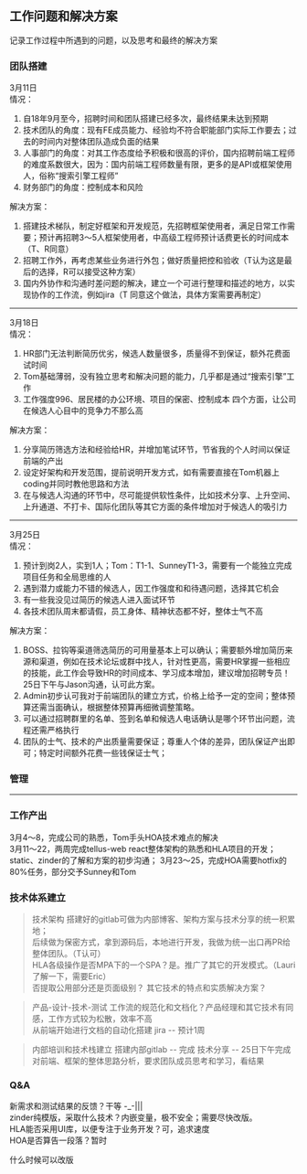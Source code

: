 ## 工作问题和解决方案
记录工作过程中所遇到的问题，以及思考和最终的解决方案


### 团队搭建
3月11日  
情况：  
1. 自18年9月至今，招聘时间和团队搭建已经多次，最终结果未达到预期
2. 技术团队的角度：现有FE成员能力、经验均不符合职能部门实际工作要去；过去的时间内对整体团队造成负面的结果
3. 人事部门的角度：对其工作态度给予积极和很高的评价，国内招聘前端工程师的难度系数很大，因为：国内前端工程师数量有限，更多的是API或框架使用人，俗称“搜索引擎工程师”
4. 财务部门的角度：控制成本和风险  

解决方案：  
1. 搭建技术梯队，制定好框架和开发规范，先招聘框架使用者，满足日常工作需要；预计再招聘3～5人框架使用者，中高级工程师预计话费更长的时间成本（T、R同意）
2. 招聘工作外，再考虑某些业务进行外包；做好质量把控和验收（T认为这是最后的选择，R可以接受这种方案）
3. 国内外协作和沟通时差问题的解决，建立一个可进行整理和描述的地方，以实现协作的工作流，例如jira（T 同意这个做法，具体方案需要再制定）  
--------  
3月18日  
情况：  
1. HR部门无法判断简历优劣，候选人数量很多，质量得不到保证，额外花费面试时间  
2. Tom基础薄弱，没有独立思考和解决问题的能力，几乎都是通过“搜索引擎”工作  
3. 工作强度996、居民楼的办公环境、项目的保密、控制成本 四个方面，让公司在候选人心目中的竞争力不那么高  

解决方案：  
1. 分享简历筛选方法和经验给HR，并增加笔试环节，节省我的个人时间以保证前端的产出  
2. 设定好架构和开发范围，提前说明开发方式，如有需要直接在Tom机器上coding并同时教他思路和方法  
3. 在与候选人沟通的环节中，尽可能提供软性条件，比如技术分享、上升空间、上升通道、不打卡、国际化团队等其它方面的条件增加对于候选人的吸引力  
--------  
3月25日  
情况：  
1. 预计到岗2人，实到1人；Tom：T1-1、SunneyT1-3，需要有一个能独立完成项目任务和全局思维的人  
2. 遇到潜力或能力不错的候选人，因工作强度和和待遇问题，选择其它机会  
3. 有一些我没见过简历的候选人进入面试环节  
4. 各技术团队周末都请假，员工身体、精神状态都不好，整体士气不高  

解决方案：  
1. BOSS、拉钩等渠道筛选简历的可用量基本上可以确认；需要额外增加简历来源和渠道，例如在技术论坛或群中找人，针对性更高，需要HR掌握一些相应的技能，此工作会导致HR的时间成本、学习成本增加，建议增加招聘专员！25日下午与Jason沟通，认可此方案。   
2. Admin初步认可我对于前端团队的建立方式，价格上给予一定的空间；整体预算还需当面确认，根据整体预算再细微调整策略。  
3. 可以通过招聘群里的名单、签到名单和候选人电话确认是哪个环节出问题，流程还需严格执行  
4. 团队的士气、技术的产出质量需要保证；尊重人个体的差异，团队保证产出即可；特定时间额外花费一些钱保证士气；


### 管理
- - -

### 工作产出
3月4～8，完成公司的熟悉，Tom手头HOA技术难点的解决  
3月11～22，两周完成tellus-web react整体架构的熟悉和HLA项目的开发；static、zinder的了解和方案的初步沟通；
3月23～25，完成HOA需要hotfix的80%任务，部分交予Sunney和Tom  

### 技术体系建立
> 技术架构
搭建好的gitlab可做为内部博客、架构方案与技术分享的统一积累地；  
后续做为保密方式，拿到源码后，本地进行开发，我做为统一出口再PR给整体团队。（T认可）  
HLA各级操作是否MPA下的一个SPA？是。推广了其它的开发模式。（Lauri了解一下，需要Eric）  
否提取公用部分还是页面级别？
其它技术的特点和实质解决方案？

> 产品-设计-技术-测试
工作流的规范化和文档化？产品经理和其它技术有同感，工作方式较为松散，效率不高  
从前端开始进行文档的自动化搭建
jira -- 预计1周  

> 内部培训和技术栈建立
搭建内部gitlab -- 完成
技术分享 -- 25日下午完成对前端、框架的整体思路分析，要求团队成员思考和学习，看结果



### Q&A

新需求和测试结果的反馈？干等 -_-|||   
zinder纯模版，采取什么技术？内嵌变量，极不安全；需要尽快改版。  
HLA能否采用UI库，以便专注于业务开发？可，追求速度  
HOA是否算告一段落？暂时  

什么时候可以改版